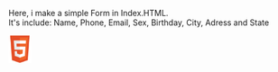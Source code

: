 Here, i make a simple Form in Index.HTML.
<br>
It's include: Name, Phone, Email, Sex, Birthday, City, Adress and State

<img align="center" alt="Rafa-HTML" height="50" width="40" src="https://raw.githubusercontent.com/devicons/devicon/master/icons/html5/html5-original.svg">
